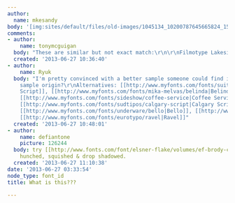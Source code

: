 ```yaml
---
author:
  name: mkesandy
body: '[img:sites/default/files/old-images/1045134_10200787645665824_1593651515_n_5307.jpg]'
comments:
- author:
    name: tonymcguigan
  body: "These are similar but not exact match:\r\n\r\nFilmotype Lakeside\r\n\r\nBelinda"
  created: '2013-06-27 10:36:40'
- author:
    name: Ryuk
  body: "I'm pretty convinced with a better sample someone could find it. What's your
    sample origin?\r\nAlternatives: [[http://www.myfonts.com/fonts/suitcase/bistro-script|Bistro
    Script]], [[http://www.myfonts.com/fonts/mika-melvas/belinda|Belinda]], [[http://www.myfonts.com/fonts/typeassociates/billabong|Billabong]],
    [[http://www.myfonts.com/fonts/sideshow/coffee-service|Coffee Service]], [[http://www.myfonts.com/fonts/filmotype/lakeside|Lakeside]],
    [[http://www.myfonts.com/fonts/sudtipos/calgary-script|Calgary Script]], [[http://www.myfonts.com/fonts/filmotype/havana|Havana]],
    [[http://www.myfonts.com/fonts/underware/bello|Bello]], [[http://www.myfonts.com/fonts/schizotype/streetscript|Streetscript]],
    [[http://www.myfonts.com/fonts/eurotypo/ravel|Ravel]]"
  created: '2013-06-27 10:48:01'
- author:
    name: defiantone
    picture: 126244
  body: try [[http://www.fonts.com/font/elsner-flake/volumes/ef-brody-commercial-script-volume|Brody]].
    hunched, squished & drop shadowed.
  created: '2013-06-27 11:10:38'
date: '2013-06-27 03:33:54'
node_type: font_id
title: What is this???

---
```

